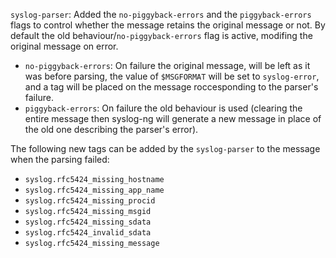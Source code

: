 `syslog-parser`: Added the `no-piggyback-errors` and the `piggyback-errors` flags to control whether the message retains the original message or not. By default the old behaviour/`no-piggyback-errors` flag is active, modifing the original message on error.

- `no-piggyback-errors`: On failure the original message, will be left as it was before parsing, the value of `$MSGFORMAT` will be set to `syslog-error`, and a tag will be placed on the message roccesponding to the parser's failure.
- `piggyback-errors`: On failure the old behaviour is used (clearing the entire message then syslog-ng will generate a new message in place of the old one describing the parser's error).

The following new tags can be added by the `syslog-parser` to the message when the parsing failed:
  - `syslog.rfc5424_missing_hostname`
  - `syslog.rfc5424_missing_app_name`
  - `syslog.rfc5424_missing_procid`
  - `syslog.rfc5424_missing_msgid`
  - `syslog.rfc5424_missing_sdata`
  - `syslog.rfc5424_invalid_sdata`
  - `syslog.rfc5424_missing_message`